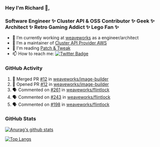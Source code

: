 ### Hey I'm Richard 👋, 

<h3 align="left">Software Engineer ✨ Cluster API & OSS Contributor ✨ Geek ✨ Architect ✨ Retro Gaming Addict ✨ Lego Fan ✨</h3>

- 🔭 I’m currently working at [weaveworks](https://github.com/weaveworks) as a engineer/architect
- 👯 I’m a maintainer of [Cluster API Provider AWS](https://github.com/kubernetes-sigs/cluster-api-provider-aws)
- 💬 I'm reading [Patch & Tweak](https://bjooks.com/products/patch-tweak-exploring-modular-synthesis)
- 📫 How to reach me: [![Twitter Badge](https://img.shields.io/badge/-@fruit_case-00acee?style=flat&logo=Twitter&logoColor=white)](https://twitter.com/intent/follow?screen_name=fruit_case "Follow on Twitter")

### GitHub Activity 

<!--START_SECTION:activity-->
1. 🎉 Merged PR [#12](https://github.com/weaveworks/image-builder/pull/12) in [weaveworks/image-builder](https://github.com/weaveworks/image-builder)
2. 💪 Opened PR [#12](https://github.com/weaveworks/image-builder/pull/12) in [weaveworks/image-builder](https://github.com/weaveworks/image-builder)
3. 🗣 Commented on [#261](https://github.com/weaveworks/flintlock/issues/261) in [weaveworks/flintlock](https://github.com/weaveworks/flintlock)
4. 🗣 Commented on [#243](https://github.com/weaveworks/flintlock/issues/243) in [weaveworks/flintlock](https://github.com/weaveworks/flintlock)
5. 🗣 Commented on [#198](https://github.com/weaveworks/flintlock/issues/198) in [weaveworks/flintlock](https://github.com/weaveworks/flintlock)
<!--END_SECTION:activity-->

### GitHub Stats

[![Anurag's github stats](https://github-readme-stats.vercel.app/api?username=richardcase&count_private=true&show_icons=true)](https://github.com/anuraghazra/github-readme-stats)

[![Top Langs](https://github-readme-stats.vercel.app/api/top-langs/?username=richardcase&hide=html&layout=compact)](https://github.com/anuraghazra/github-readme-stats)
